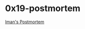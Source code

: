 # 0x19-postmortem

[Iman's Postmortem](https://docs.google.com/document/d/18lcmHsoMrn_2kNTMJfLtimXSGjj6CTYd1bGorAIP1mc/edit?usp=sharing)
